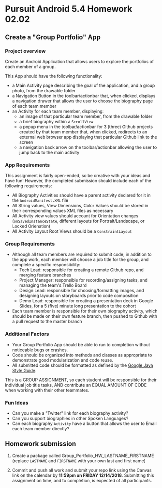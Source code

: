 # Pursuit Android 5.4 Homework 02.02

## Create a "Group Portfolio" App

### Project overview

Create an Android Application that allows users to explore the portfolios of each member of a group.

This App should have the following functionality:

* a Main Activity page describing the goal of the application, and a group photo, from the drawable folder
* a Navigation Button in the toolbar/actionbar that, when clicked, displays a navigation drawer that allows the user to choose the biography page of each team member
* an Activity for each team member, displaying: 
  * an image of that particular team member, from the drawable folder
  * a brief biography within a `ScrollView`
  * a popup menu in the toolbar/actionbar for 3 (three) Github projects created by that team member that, when clicked, redirects to an external web browser app displaying that particular Github link to the screen
  * a navigation back arrow on the toolbar/actionbar allowing the user to jump back to the main activity

### App Requirements

This assignment is fairly open-ended, so be creative with your ideas and have fun! However, the completed submission should include each of the following requirements:
* All Biography Activities should have a parent activity declared for it in the `AndroidManifest.XML` file
* All String values, View Dimensions, Color Values should be stored in their corresponding values XML files as necessary
* All Activity view values should account for Orientation changes (`onSavedInstanceState`, different layouts for Portrait/Landscape, or Locked Orienation)
* All Activity Layout Root Views should be a `ConstraintLayout`

### Group Requirements

* Although all team members are required to submit code, in addition to the app work, each member will choose a job title for the group, and complete a specific responsibility:
  * Tech Lead: responsible for creating a remote Github repo, and merging feature branches
  * Project Manager: responsible for recording/assigning tasks, and managing the team's Trello Board
  * Design Lead: responsible for choosing/formatting images, and designing layouts on storyboards prior to code composition
  * Demo Lead: responsible for creating a presentation deck in Google Slides, for a 5 (five) minute long presentation to the cohort
* Each team member is responsible for their own biography activity, which should be made on their own feature branch, then pushed to Github with a pull request to the master branch

### Additional Factors

- Your Group Portfolio App should be able to run to completion without noticeable bugs or crashes.
- Code should be organized into methods and classes as appropriate to demonstrate good modularization and code reuse.
- All submitted code should be formatted as defined by the [Google Java Style Guide](https://google.github.io/styleguide/javaguide.html).

This is a GROUP ASSIGNMENT, so each student will be responsible for their individual job title tasks, AND contribute an EQUAL AMOUNT OF CODE when working with their other teammates.

### Fun Ideas 

* Can you make a "Twitter" link for each biography activity?
* Can you support biographies in other Spoken Languages?
* Can each biography `Activity` have a button that allows the user to Email each team member directly?

## Homework submission

1. Create a package called Group_Portfolio_HW_LASTNAME_FIRSTNAME (replace `LASTNAME` and `FIRSTNAME` with your own last and first name)

2. Commit and push all work and submit your repo link using the Canvas link on the calendar by **11:59pm on FRIDAY 12/14/2018**. Submitting this assignment on time, and to completion, is expected of all participants.
